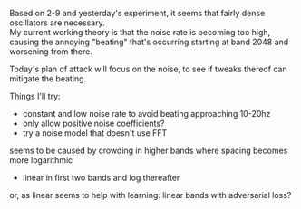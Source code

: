 Based on 2-9 and yesterday's experiment, it seems that fairly dense oscillators are necessary.  
My current working theory is that the noise rate is becoming too high, causing the annoying "beating"
that's occurring starting at band 2048 and worsening from there.

Today's plan of attack will focus on the noise, to see if tweaks thereof can mitigate the beating.

Things I'll try:

- constant and low noise rate to avoid beating approaching 10-20hz
- only allow positive noise coefficients?
- try a noise model that doesn't use FFT


seems to be caused by crowding in higher bands where spacing becomes more logarithmic

- linear in first two bands and log thereafter

or, as linear seems to help with learning: linear bands with adversarial loss?